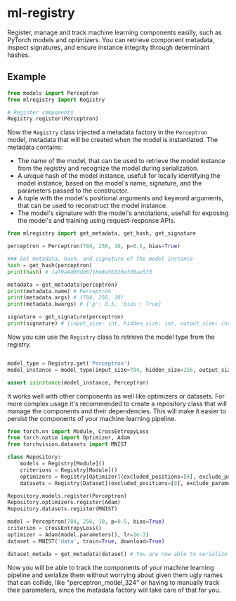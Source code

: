 # ml-registry

Register, manage and track machine learning components easilly, such as PyTorch models and optimizers. You can retrieve component metadata, inspect signatures, and ensure instance integrity through determinant hashes.

## Example

```python
from models import Perceptron
from mlregistry import Registry

# Register components
Registry.register(Perceptron)

```

Now the `Registry` class injected a metadata factory in the `Perceptron` model, metadata that will be created when the model is instantiated. The metadata contains:


- The name of the model, that can be used to retrieve the model instance from the registry and recognize the model during serialization.
- A unique hash of the model instance, usefull for locally identifying the model instance, based on the model's name, signature, and the parameters passed to the constructor.
- A tuple with the model's positional arguments and keyword arguments, that can be used to reconstruct the model instance.
- The model's signature with the model's annotations, usefull for exposing the model's and training using request-response APIs.

```python
from mlregistry import get_metadata, get_hash, get_signature

perceptron = Perceptron(784, 256, 10, p=0.5, bias=True)

### Get metadata, hash, and signature of the model instance
hash = get_hash(perceptron)
print(hash) # 1a79a4d60de6718e8e5b326e338ae533

metadata = get_metadata(perceptron)
print(metadata.name) # Perceptron
print(metadata.args) # (784, 256, 10)
print(metadata.kwargs) # {'p': 0.5, 'bias': True}

signature = get_signature(perceptron)
print(signature) # {input_size: int, hidden_size: int, output_size: int, p: float, bias: bool}

```

Now you can use the `Registry` class to retrieve the model type from the registry.

```python

model_type = Registry.get('Perceptron')
model_instance = model_type(input_size=784, hidden_size=256, output_size=10, p=0.5, bias=True)

assert isinstance(model_instance, Perceptron)

```

It works well with other components as well like optimizers or datasets. For more complex usage it's recommended to create a repository class that will manage the components and their dependencies. This will make it easier to persist the components of your machine learning pipeline.

```python
from torch.nn import Module, CrossEntropyLoss
from torch.optim import Optimizer, Adam
from torchvision.datasets import MNIST

class Repository:
    models = Registry[Module]()
    criterions = Registry[Module]()
    optimizers = Registry[Optimizer](excluded_positions=[0], exclude_parameters={'params'})
    datasets = Registry[Dataset](excluded_positions=[0], exclude_parameters={'root', 'download'})

Repository.models.register(Perceptron)
Repository.optimizers.register(Adam)
Repository.datasets.register(MNIST)

model = Perceptron(784, 256, 10, p=0.5, bias=True)
criterion = CrossEntropyLoss()
optimizer = Adam(model.parameters(), lr=1e-3)
dataset = MNIST('data', train=True, download=True)

dataset_metada = get_metadata(dataset) # You are now able to serialize the dataset metadata! 

```

Now you will be able to track the components of your machine learning pipeline and serialize them without worrying about given them ugly names that can collide, like "perceptron_model_324" or having to manually track their parameters, since the metadata factory will take care of that for you.